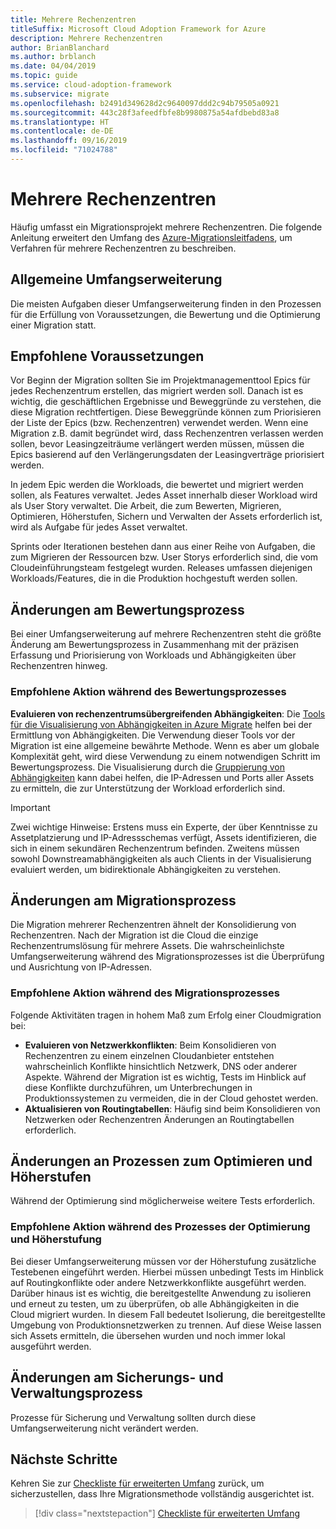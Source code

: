 ```yaml
---
title: Mehrere Rechenzentren
titleSuffix: Microsoft Cloud Adoption Framework for Azure
description: Mehrere Rechenzentren
author: BrianBlanchard
ms.author: brblanch
ms.date: 04/04/2019
ms.topic: guide
ms.service: cloud-adoption-framework
ms.subservice: migrate
ms.openlocfilehash: b2491d349628d2c9640097ddd2c94b79505a0921
ms.sourcegitcommit: 443c28f3afeedfbfe8b9980875a54afdbebd83a8
ms.translationtype: HT
ms.contentlocale: de-DE
ms.lasthandoff: 09/16/2019
ms.locfileid: "71024788"
---
```

# <a name="multiple-datacenters"></a>Mehrere Rechenzentren

Häufig umfasst ein Migrationsprojekt mehrere Rechenzentren. Die folgende Anleitung erweitert den Umfang des [Azure-Migrationsleitfadens](../azure-migration-guide/index.md), um Verfahren für mehrere Rechenzentren zu beschreiben.

## <a name="general-scope-expansion"></a>Allgemeine Umfangserweiterung

Die meisten Aufgaben dieser Umfangserweiterung finden in den Prozessen für die Erfüllung von Voraussetzungen, die Bewertung und die Optimierung einer Migration statt.

## <a name="suggested-prerequisites"></a>Empfohlene Voraussetzungen

Vor Beginn der Migration sollten Sie im Projektmanagementtool Epics für jedes Rechenzentrum erstellen, das migriert werden soll. Danach ist es wichtig, die geschäftlichen Ergebnisse und Beweggründe zu verstehen, die diese Migration rechtfertigen. Diese Beweggründe können zum Priorisieren der Liste der Epics (bzw. Rechenzentren) verwendet werden. Wenn eine Migration z.B. damit begründet wird, dass Rechenzentren verlassen werden sollen, bevor Leasingzeiträume verlängert werden müssen, müssen die Epics basierend auf den Verlängerungsdaten der Leasingverträge priorisiert werden.

In jedem Epic werden die Workloads, die bewertet und migriert werden sollen, als Features verwaltet. Jedes Asset innerhalb dieser Workload wird als User Story verwaltet. Die Arbeit, die zum Bewerten, Migrieren, Optimieren, Höherstufen, Sichern und Verwalten der Assets erforderlich ist, wird als Aufgabe für jedes Asset verwaltet.

Sprints oder Iterationen bestehen dann aus einer Reihe von Aufgaben, die zum Migrieren der Ressourcen bzw. User Storys erforderlich sind, die vom Cloudeinführungsteam festgelegt wurden. Releases umfassen diejenigen Workloads/Features, die in die Produktion hochgestuft werden sollen.

## <a name="assess-process-changes"></a>Änderungen am Bewertungsprozess

Bei einer Umfangserweiterung auf mehrere Rechenzentren steht die größte Änderung am Bewertungsprozess in Zusammenhang mit der präzisen Erfassung und Priorisierung von Workloads und Abhängigkeiten über Rechenzentren hinweg.

### <a name="suggested-action-during-the-assess-process"></a>Empfohlene Aktion während des Bewertungsprozesses

**Evaluieren von rechenzentrumsübergreifenden Abhängigkeiten**: Die [Tools für die Visualisierung von Abhängigkeiten in Azure Migrate](https://docs.microsoft.com/azure/migrate/concepts-dependency-visualization) helfen bei der Ermittlung von Abhängigkeiten. Die Verwendung dieser Tools vor der Migration ist eine allgemeine bewährte Methode. Wenn es aber um globale Komplexität geht, wird diese Verwendung zu einem notwendigen Schritt im Bewertungsprozess. Die Visualisierung durch die [Gruppierung von Abhängigkeiten](https://docs.microsoft.com/azure/migrate/how-to-create-group-machine-dependencies) kann dabei helfen, die IP-Adressen und Ports aller Assets zu ermitteln, die zur Unterstützung der Workload erforderlich sind.

> [!IMPORTANT]
> Zwei wichtige Hinweise: Erstens muss ein Experte, der über Kenntnisse zu Assetplatzierung und IP-Adressschemas verfügt, Assets identifizieren, die sich in einem sekundären Rechenzentrum befinden. Zweitens müssen sowohl Downstreamabhängigkeiten als auch Clients in der Visualisierung evaluiert werden, um bidirektionale Abhängigkeiten zu verstehen.

## <a name="migrate-process-changes"></a>Änderungen am Migrationsprozess

Die Migration mehrerer Rechenzentren ähnelt der Konsolidierung von Rechenzentren. Nach der Migration ist die Cloud die einzige Rechenzentrumslösung für mehrere Assets. Die wahrscheinlichste Umfangserweiterung während des Migrationsprozesses ist die Überprüfung und Ausrichtung von IP-Adressen.

### <a name="suggested-action-during-the-migrate-process"></a>Empfohlene Aktion während des Migrationsprozesses

Folgende Aktivitäten tragen in hohem Maß zum Erfolg einer Cloudmigration bei:

- **Evaluieren von Netzwerkkonflikten**: Beim Konsolidieren von Rechenzentren zu einem einzelnen Cloudanbieter entstehen wahrscheinlich Konflikte hinsichtlich Netzwerk, DNS oder anderer Aspekte. Während der Migration ist es wichtig, Tests im Hinblick auf diese Konflikte durchzuführen, um Unterbrechungen in Produktionssystemen zu vermeiden, die in der Cloud gehostet werden.
- **Aktualisieren von Routingtabellen**: Häufig sind beim Konsolidieren von Netzwerken oder Rechenzentren Änderungen an Routingtabellen erforderlich.

## <a name="optimize-and-promote-process-changes"></a>Änderungen an Prozessen zum Optimieren und Höherstufen

Während der Optimierung sind möglicherweise weitere Tests erforderlich.

### <a name="suggested-action-during-the-optimize-and-promote-process"></a>Empfohlene Aktion während des Prozesses der Optimierung und Höherstufung

Bei dieser Umfangserweiterung müssen vor der Höherstufung zusätzliche Testebenen eingeführt werden. Hierbei müssen unbedingt Tests im Hinblick auf Routingkonflikte oder andere Netzwerkkonflikte ausgeführt werden. Darüber hinaus ist es wichtig, die bereitgestellte Anwendung zu isolieren und erneut zu testen, um zu überprüfen, ob alle Abhängigkeiten in die Cloud migriert wurden. In diesem Fall bedeutet Isolierung, die bereitgestellte Umgebung von Produktionsnetzwerken zu trennen. Auf diese Weise lassen sich Assets ermitteln, die übersehen wurden und noch immer lokal ausgeführt werden.

## <a name="secure-and-manage-process-changes"></a>Änderungen am Sicherungs- und Verwaltungsprozess

Prozesse für Sicherung und Verwaltung sollten durch diese Umfangserweiterung nicht verändert werden.

## <a name="next-steps"></a>Nächste Schritte

Kehren Sie zur [Checkliste für erweiterten Umfang](./index.md) zurück, um sicherzustellen, dass Ihre Migrationsmethode vollständig ausgerichtet ist.

> [!div class="nextstepaction"]
> [Checkliste für erweiterten Umfang](./index.md)
